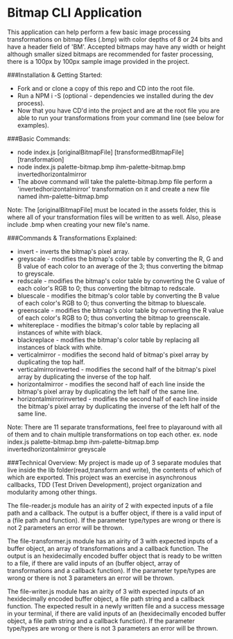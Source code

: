 # Bitmap CLI Application
This application can help perform a few basic image processing transformations on bitmap files (.bmp) with color depths of 8 or 24 bits and have a header field of 'BM'. Accepted bitmaps may have any width or height although smaller sized bitmaps are recommended for faster processing, there is a 100px by 100px sample image provided in the project.

###Installation & Getting Started:
  - Fork and or clone a copy of this repo and CD into the root file.
  - Run a NPM i -S (optional - dependencies we installed during the dev process).
  - Now that you have CD'd into the project and are at the root file you are able to run your transformations from your command line (see below for examples).

###Basic Commands:
  - node index.js [originalBitmapFile] [transformedBitmapFile] [transformation]
  - node index.js palette-bitmap.bmp ihm-palette-bitmap.bmp invertedhorizontalmirror
  - The above command will take the palette-bitmap.bmp file perform a 'invertedhorizontalmirror' transformation on it and create a new file named ihm-palette-bitmap.bmp 

Note: The [originalBitmapFile] must be located in the assets folder, this is where all of your transformation files will be written to as well. Also, please include .bmp when creating your new file's name.

###Commands & Transformations Explained:
  - invert - inverts the bitmap's pixel array.
  - greyscale - modifies the bitmap's color table by converting the R, G and B value of each color to an average of the 3; thus converting the bitmap to greyscale.
  - redscale - modifies the bitmap's color table by converting the G value of each color's RGB to 0; thus converting the bitmap to redscale.
  - bluescale - modifies the bitmap's color table by converting the B value of each color's RGB to 0; thus converting the bitmap to bluescale.
  - greenscale - modifies the bitmap's color table by converting the R value of each color's RGB to 0; thus converting the bitmap to greenscale.
  - whitereplace - modifies the bitmap's color table by replacing all instances of white with black.
  - blackreplace - modifies the bitmap's color table by replacing all instances of black with white.
  - verticalmirror - modifies the second hald of bitmap's pixel array by duplicating the top half.
  - verticalmirrorinverted - modifies the second half of the bitmap's pixel array by duplicating the inverse of the top half.
  - horizontalmirror - modifies the second half of each line inside the bitmap's pixel array by duplicating the left half of the same line.
  - horizontalmirrorinverted - modifies the second half of each line inside the bitmap's pixel array by duplicating the inverse of the left half of the same line.

Note: There are 11 separate transformations, feel free to playaround with all of them and to chain multiple transformations on top each other. ex. node index.js palette-bitmap.bmp ihm-palette-bitmap.bmp invertedhorizontalmirror greyscale

###Technical Overview:
My project is made up of 3 separate modules that live inside the lib folder(read,transform and write), the contents of which of which are exported. This project was an exercise in asynchronous callbacks, TDD (Test Driven Development), project organization and modularity among other things.

The file-reader.js module has an airity of 2 with expected inputs of a file path and a callback. The output is a buffer object, if there is a valid input of a (file path and function). If the parameter type/types are wrong or there is not 2 parameters an error will be thrown.

The file-transformer.js module has an airity of 3 with expected inputs of a buffer object, an array of transformations and a callback function. The output is an hexidecimally encoded buffer object that is ready to be written to a file, if there are valid inputs of an (buffer object, array of transformations and a callback function). If the parameter type/types are wrong or there is not 3 parameters an error will be thrown.

The file-writer.js module has an airity of 3 with expected inputs of an hexidecimally encoded buffer object, a file path string and a callback function. The expected result in a newly written file and a success message in your terminal, if there are valid inputs of an (hexidecimally encoded buffer object, a file path string and a callback function). If the parameter type/types are wrong or there is not 3 parameters an error will be thrown.
